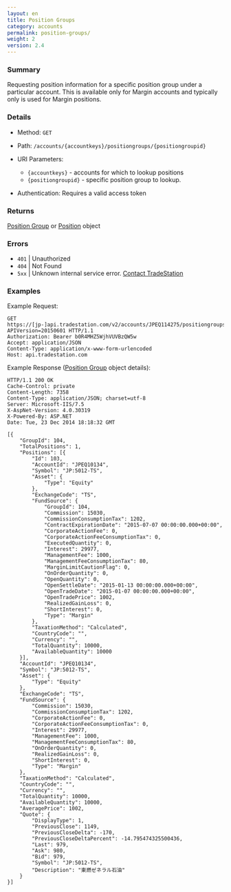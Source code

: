 ```yaml
---
layout: en
title: Position Groups
category: accounts
permalink: position-groups/
weight: 2
version: 2.4
---
```


### Summary

Requesting position information for a specific position group under a particular account.  This is available only for Margin accounts and typically only is used for Margin positions.

### Details

* Method: `GET`
* Path: `/accounts/{accountkeys}/positiongroups/{positiongroupid}`
* URI Parameters:

  * `{accountkeys}` - accounts for which to lookup positions
  * `{positiongroupid}` - specific position group to lookup.
* Authentication: Requires a valid access token

### Returns

[Position Group](../../objects/position-group) or [Position](../../objects/position) object

### Errors

* `401` | Unauthorized
* `404` | Not Found
* `5xx` | Unknown internal service error. [Contact TradeStation](mailto:webapi@tradestation.com)

### Examples

Example Request:

    GET https://[jp-]api.tradestation.com/v2/accounts/JPEQ114275/positiongroups/1234?APIVersion=20150601 HTTP/1.1
    Authorization: Bearer b0R4MHZ5WjhVUVBzQW5w
    Accept: application/JSON
    Content-Type: application/x-www-form-urlencoded
    Host: api.tradestation.com

Example Response ([Position Group](../../objects/position-group) object details):

    HTTP/1.1 200 OK
    Cache-Control: private
    Content-Length: 7358
    Content-Type: application/JSON; charset=utf-8
    Server: Microsoft-IIS/7.5
    X-AspNet-Version: 4.0.30319
    X-Powered-By: ASP.NET
    Date: Tue, 23 Dec 2014 18:18:32 GMT
    
    [{
        "GroupId": 104,
        "TotalPositions": 1,
        "Positions": [{
            "Id": 103,
            "AccountId": "JPEQ10134",
            "Symbol": "JP:5012-TS",
            "Asset": {
                "Type": "Equity"
            },
            "ExchangeCode": "TS",
            "FundSource": {
                "GroupId": 104,
                "Commission": 15030,
                "CommissionConsumptionTax": 1202,
                "ContractExpirationDate": "2015-07-07 00:00:00.000+00:00",
                "CorporateActionFee": 0,
                "CorporateActionFeeConsumptionTax": 0,
                "ExecutedQuantity": 0,
                "Interest": 29977,
                "ManagementFee": 1000,
                "ManagementFeeConsumptionTax": 80,
                "MarginLimitCautionFlag": 0,
                "OnOrderQuantity": 0,
                "OpenQuantity": 0,
                "OpenSettleDate": "2015-01-13 00:00:00.000+00:00",
                "OpenTradeDate": "2015-01-07 00:00:00.000+00:00",
                "OpenTradePrice": 1002,
                "RealizedGainLoss": 0,
                "ShortInterest": 0,
                "Type": "Margin"
            },
            "TaxationMethod": "Calculated",
            "CountryCode": "",
            "Currency": "",
            "TotalQuantity": 10000,
            "AvailableQuantity": 10000
        }],
        "AccountId": "JPEQ10134",
        "Symbol": "JP:5012-TS",
        "Asset": {
            "Type": "Equity"
        },
        "ExchangeCode": "TS",
        "FundSource": {
            "Commission": 15030,
            "CommissionConsumptionTax": 1202,
            "CorporateActionFee": 0,
            "CorporateActionFeeConsumptionTax": 0,
            "Interest": 29977,
            "ManagementFee": 1000,
            "ManagementFeeConsumptionTax": 80,
            "OnOrderQuantity": 0,
            "RealizedGainLoss": 0,
            "ShortInterest": 0,
            "Type": "Margin"
        },
        "TaxationMethod": "Calculated",
        "CountryCode": "",
        "Currency": "",
        "TotalQuantity": 10000,
        "AvailableQuantity": 10000,
        "AveragePrice": 1002,
        "Quote": {
            "DisplayType": 1,
            "PreviousClose": 1149,
            "PreviousCloseDelta": -170,
            "PreviousCloseDeltaPercent": -14.795474325500436,
            "Last": 979,
            "Ask": 980,
            "Bid": 979,
            "Symbol": "JP:5012-TS",
            "Description": "東燃ゼネラル石油"
        }
    }]
